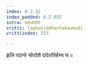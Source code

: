 ```yaml
---
index: 8.2.32
index_padded: 8.2.032
sutra: दादेर्धातोर्घः
vritti: laghusiddhantakaumudi
vrittiindex: 253

---
```

झलि पदान्ते चोपदेशे दादेर्धातेर्हस्य घः॥
